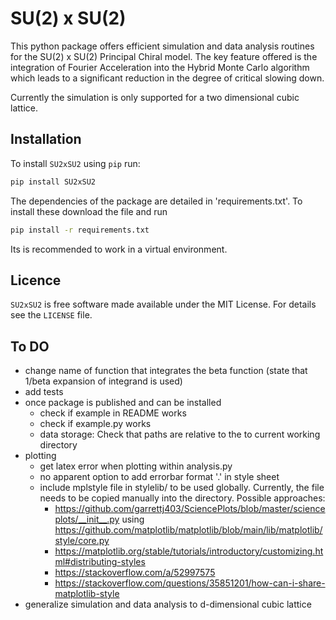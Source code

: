 # SU(2) x SU(2)

This python package offers efficient simulation and data analysis routines for the SU(2) x SU(2) Principal Chiral model. The key feature offered is the integration of Fourier Acceleration into the Hybrid Monte Carlo algorithm which leads to a significant reduction in the degree of critical slowing down.

Currently the simulation is only supported for a two dimensional cubic lattice.

<!--
## Example

from SU2xSU2.SU2xSU2 import SU2xSU2

# define model and lattice parameters 
model_paras = {'L':40, 'a':1, 'ell':5, 'eps':1/5, 'beta':0.6}
model = SU2xSU2(**model_paras)
# define simulation parameters and measurements
sim_paras = {'M':500, 'thin_freq':1, 'burnin_frac':0.5, 'accel':True, 'measurements':[model.ww_correlation_func], 'chain_paths':['corfunc_chain.npy']}
model.run_HMC(**sim_paras) 


## Documentation
Read the docs [here](insert URL)
-->

## Installation 
To install ``SU2xSU2`` using ``pip`` run:

```bash
pip install SU2xSU2
```
The dependencies of the package are detailed in 'requirements.txt'. To install these download the file and run
```bash
pip install -r requirements.txt
```
Its is recommended to work in a virtual environment.

<!--
## Attribution

Please cite the following papers if you found this code useful in your research:
```bash
    @article{}
```
-->

## Licence

``SU2xSU2`` is free software made available under the MIT License. For details see the `LICENSE` file.

## To DO
- change name of function that integrates the beta function (state that 1/beta expansion of integrand is used)
- add tests
- once package is published and can be installed
    - check if example in README works
    - check if example.py works
    - data storage: Check that paths are relative to the to current working directory
- plotting
    - get latex error when plotting within analysis.py
    - no apparent option to add errorbar format '.' in style sheet 
    - include mplstyle file in stylelib/ to be used globally. Currently, the file needs to be copied manually into the directory. Possible approaches:
        - https://github.com/garrettj403/SciencePlots/blob/master/scienceplots/__init__.py
        using https://github.com/matplotlib/matplotlib/blob/main/lib/matplotlib/style/core.py
        - https://matplotlib.org/stable/tutorials/introductory/customizing.html#distributing-styles
        - https://stackoverflow.com/a/52997575
        - https://stackoverflow.com/questions/35851201/how-can-i-share-matplotlib-style
- generalize simulation and data analysis to d-dimensional cubic lattice 